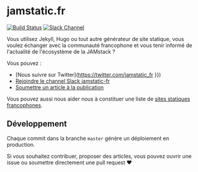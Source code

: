# jamstatic.fr

[![Build Status](https://travis-ci.org/jamstatic/jamstatic-fr.svg?branch=source)](https://travis-ci.org/jamstatic/jamstatic-fr)
[![Slack Channel](https://jamstatic.herokuapp.com/badge.svg)](https://jamstatic.herokuapp.com)

Vous utilisez Jekyll, Hugo ou tout autre générateur de site statique, vous voulez échanger avec la communauté francophone et vous tenir informé de l'actualité de l'écosystème de la JAMstack ?

Vous pouvez :

* [Nous suivre sur Twitter](https://twitter.com/jamstatic_fr }})
* [Rejoindre le channel Slack jamstatic-fr](https://jamstatic.herokuapp.com/)
* [Soumettre un article à la  publication](https://github.com/jamstatic/jamstatic-fr/projects/1)

Vous pouvez aussi nous aider nous à constituer une liste de [sites statiques francophones](https://github.com/jamstatic/jamstatic-fr/wiki/Sources-des-sites-francophones).

## Développement

Chaque commit dans la branche `master` génère un déploiement en production.

Si vous souhaitez contribuer, proposer des articles, vous pouvez ouvrir une issue ou soumettre directement une pull request :heart:

